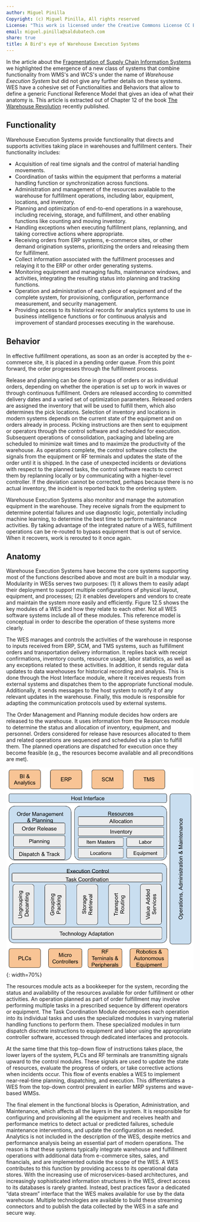 ```yaml
---
author: Miguel Pinilla
Copyright: (c) Miguel Pinilla, All rights reserved
License: "This work is licensed under the Creative Commons License CC BY-NC-SA 4.0: https://creativecommons.org/licenses/by-nc-sa/4.0/"
email: miguel.pinilla@saldubatech.com
share: true
title: A Bird's eye of Warehouse Execution Systems
---
```


In the article about the [Fragmentation of Supply Chain Information Systems](../scac-system-fragmentation/article.md) we highlighted the emergence of a new class of systems that combine functionality from WMS's and WCS's under the name of *Warehouse Execution System* but did not give any further details on these systems. WES have a cohesive set of Functionalities and Behaviors that allow to define a generic Functional Reference Model that gives an idea of what their anatomy is. This article is extracted out of Chapter 12 of the book [The Warehouse Revolution](https://www.amazon.com/Warehouse-Revolution-Automate-Terminate/dp/1637425732) recently published.

## Functionality

Warehouse Execution Systems provide functionality that directs and supports activities taking place in warehouses and fulfillment centers. Their functionality includes:

- Acquisition of real time signals and the control of material handling movements.
- Coordination of tasks within the equipment that performs a material handling function or synchronization across functions.
- Administration and management of the resources available to the warehouse for fulfillment operations, including labor, equipment, locations, and inventory.
- Planning and optimization of end-to-end operations in a warehouse, including receiving, storage, and fulfillment, and other enabling functions like counting and moving inventory.
- Handling exceptions when executing fulfillment plans, replanning, and taking corrective actions where appropriate.
- Receiving orders from ERP systems, e-commerce sites, or other demand origination systems, prioritizing the orders and releasing them for fulfillment.
- Collect information associated with the fulfillment processes and relaying it to the ERP or other order generating systems.
- Monitoring equipment and managing faults, maintenance windows, and activities, integrating the resulting status into planning and tracking functions.
- Operation and administration of each piece of equipment and of the complete system, for provisioning, configuration, performance measurement, and security management.
- Providing access to its historical records for analytics systems to use in business intelligence functions or for continuous analysis and improvement of standard processes executing in the warehouse.

## Behavior

In effective fulfillment operations, as soon as an order is accepted by the e-commerce site, it is placed in a pending order queue. From this point forward, the order progresses through the fulfillment process.

Release and planning can be done in groups of orders or as individual orders, depending on whether the operation is set up to work in waves or through continuous fulfillment. Orders are released according to committed delivery dates and a varied set of optimization parameters. Released orders are assigned the inventory that will be used to fulfill them, which also determines the pick locations. Selection of inventory and locations in modern systems depends on the current state of the equipment and on orders already in process. Picking instructions are then sent to equipment or operators through the control software and scheduled for execution. Subsequent operations of consolidation, packaging and labeling are scheduled to minimize wait times and to maximize the productivity of the warehouse. As operations complete, the control software collects the signals from the equipment or RF terminals and updates the state of the order until it is shipped. In the case of unexpected incidents or deviations with respect to the planned tasks, the control software reacts to correct them by replanning locally or by communicating with a higher-level controller. If the deviation cannot be corrected, perhaps because there is no actual inventory, the incident is reported back to the ordering system.

Warehouse Execution Systems also monitor and manage the automation equipment in the warehouse. They receive signals from the equipment to determine potential failures and use diagnostic logic, potentially including machine learning, to determine the best time to perform maintenance activities. By taking advantage of the integrated nature of a WES, fulfillment operations can be re-routed to bypass equipment that is out of service. When it recovers, work is rerouted to it once again.

## Anatomy

Warehouse Execution Systems have become the core systems supporting most of the functions described above and most are built in a modular way. Modularity in WESs serves two purposes: (1) it allows them to easily adapt their deployment to support multiple configurations of physical layout, equipment, and processes; (2) it enables developers and vendors
to create and maintain the system more easily and efficiently. Figure 12.5 shows the key modules of a WES and how they relate to each other. Not all WES software systems include all of these modules. This reference model is conceptual in order to describe the operation of these systems more clearly.

The WES manages and controls the activities of the warehouse in response to inputs received from ERP, SCM, and TMS systems, such as fulfillment orders and transportation delivery information. It replies back with receipt confirmations, inventory counts, resource usage, labor statistics, as well as any exceptions related to these activities. In addition, it sends regular data updates to data warehouses for historical recording and analysis. This is done through the Host Interface module, where it receives requests from external systems and dispatches them to the appropriate functional module. Additionally, it sends messages to the host system to notify it of any relevant updates in the warehouse. Finally, this module is responsible for adapting the communication protocols used by
external systems.

The Order Management and Planning module decides how orders are released to the warehouse. It uses information from the Resources module to determine the status and allocation of inventory, equipment, and personnel. Orders considered for release have resources allocated to them and related operations are sequenced and scheduled via a plan
to fulfill them. The planned operations are dispatched for execution once they become feasible (e.g., the resources become available and all preconditions are met).

![alt text](assets/frm.png){: width=70%}

The resources module acts as a bookkeeper for the system, recording the status and availability of the resources available for order fulfillment or other activities. An operation planned as part of order fulfillment may involve performing multiple tasks in a prescribed sequence by different operators or equipment. The Task Coordination Module decomposes each operation into its individual tasks and uses the specialized modules in varying material handling functions to perform them. These specialized modules in turn dispatch discrete instructions to equipment and labor using the appropriate controller software, accessed through dedicated interfaces and protocols.

At the same time that this top-down flow of instructions takes place, the lower layers of the system, PLCs and RF terminals are transmitting signals upward to the control modules. These signals are used to update the state of resources, evaluate the progress of orders, or take corrective actions when incidents occur. This flow of events enables a WES to implement near-real-time planning, dispatching, and execution. This differentiates a WES from the top-down control prevalent in earlier MRP systems and wave-based WMSs.

The final element in the functional blocks is Operation, Administration, and Maintenance, which affects all the layers in the system. It is responsible for configuring and provisioning all the equipment and receives health and performance metrics to detect actual or predicted failures, schedule maintenance interventions, and update the configuration as needed. Analytics is not included in the description of the WES, despite metrics and performance analysis being an essential part of modern operations. The reason is that these systems typically integrate warehouse and fulfillment operations with additional data from e-commerce sites, sales, and financials, and are implemented outside the scope of the WES. A WES contributes to this function by providing access to its operational data stores. With the increasing use of microservices-based architectures, and increasingly sophisticated information structures in the WES, direct access to its databases is rarely granted. Instead, best practices favor a dedicated “data stream” interface that the WES makes available for use by the data warehouse. Multiple technologies are available to build these streaming connectors and to publish the data collected by the WES in a safe and secure way.
